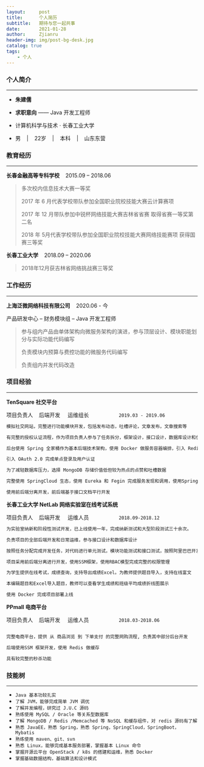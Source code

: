 ```yaml
---
layout:     post
title:      个人简历
subtitle:   期待与您一起共事
date:       2021-01-28
author:     Zjianru
header-img: img/post-bg-desk.jpg
catalog: true
tags:
    - 个人
---
```


### 个人简介

---

* **朱建儒**
* **求职意向** —— Java 开发工程师 
* 计算机科学与技术  ·  长春工业大学

* <p>男&nbsp;&nbsp;&nbsp;&nbsp;|&nbsp;&nbsp;&nbsp;&nbsp;22岁&nbsp;&nbsp;&nbsp;&nbsp;|&nbsp;&nbsp;&nbsp;&nbsp;本科&nbsp;&nbsp;&nbsp;&nbsp;|&nbsp;&nbsp;&nbsp;&nbsp;山东东营</p>


### 教育经历

---

**长春金融高等专科学校**&nbsp;&nbsp;&nbsp;&nbsp;2015.09 – 2018.06
> 多次校内信息技术大赛一等奖
> 
> 2017 年 6 月代表学校带队参加全国职业院校技能大赛云计算赛项
>
> 2017 年 12 月带队参加中锐杯网络技能大赛吉林省省赛 取得省赛一等奖第二名
>
> 2018 年 5月代表学校带队参加全国职业院校技能大赛网络技能赛项 获得国赛三等奖
>

**长春工业大学**&nbsp;&nbsp;&nbsp;&nbsp;2018.09 – 2020.06
>
> 2018年12月获吉林省网络挑战赛三等奖
>

### 工作经历

---
**上海泛微网络科技有限公司**&nbsp;&nbsp;&nbsp;&nbsp;2020.06 - 今

产品研发中心 – 财务模块组 – Java 开发工程师

> 参与组内产品由单体架构向微服务架构的演进，参与顶层设计、模块职能划分与实际功能代码编写
>
> 负责模块内预算与费控功能的微服务代码编写
>
> 负责组内并发代码改造

### 项目经验

---

**TenSquare 社交平台**


项目负责人&nbsp;&nbsp;&nbsp;&nbsp;后端开发&nbsp;&nbsp;&nbsp;&nbsp;
运维组长&nbsp;&nbsp;&nbsp;&nbsp;&nbsp;&nbsp;&nbsp;&nbsp;&nbsp;&nbsp;&nbsp;&nbsp;&nbsp;&nbsp;&nbsp;&nbsp;&nbsp;&nbsp;&nbsp;&nbsp;`2019.03 - 2019.06`

```bash
模拟社交网站，完整进行功能模块开发，包括发布动态，吐槽评论，文章发布，文章搜索等

有完整的授权认证流程，作为项目负责人参与了任务拆分，框架设计，接口设计，数据库设计和优化，全部的后端开发和运维工作

后台使用 Spring 全家桶作为基本后端技术架构，使用 Docker 做服务容器编排，引入 Redis 缓存

引入 OAuth 2.0 完成单点登录及用户认证

为了减轻数据库压力，选择 MongoDB 存储价值低但较为热点的点赞和吐槽数据

完整使用 SpringCloud 生态，使用 Eureka 和 Fegin 完成服务发现和调用，使用SpringCloudBus 作为配置中心

使用前后端分离开发，前后端基于接口文档平行开发

```

**长春工业大学 NetLab 网络实验室在线考试系统**

项目负责人&nbsp;&nbsp;&nbsp;&nbsp;后端开发&nbsp;&nbsp;&nbsp;&nbsp;
运维人员&nbsp;&nbsp;&nbsp;&nbsp;&nbsp;&nbsp;&nbsp;&nbsp;&nbsp;&nbsp;&nbsp;&nbsp;&nbsp;&nbsp;&nbsp;&nbsp;&nbsp;&nbsp;&nbsp;&nbsp;`2018.09-2018.12`

```bash
为实验室纳新和阶段性测试开发，已上线使用一年，完成纳新测试和大型阶段测试三十余次。

负责项目的全部后端开发和日常运维，参与接口设计和数据库设计

按照任务分配完成开发任务，对代码进行单元测试，模块功能测试和接口测试，按照阿里巴巴开发规范完成代码质量保证

项目采用前后端分离进行开发，使用SSM框架，使用RBAC模型完成完整的权限管理

为学生提供在线考试，成绩查询，支持导出成绩Excel。为教师提供题目导入，支持在线富文

本编辑题目和Excel导入题目，教师可以查看学生成绩和班级平均成绩折线图展示

使用 Docker 完成项目部署上线

```

**PPmall 电商平台**

项目负责人&nbsp;&nbsp;&nbsp;&nbsp;后端开发&nbsp;&nbsp;&nbsp;&nbsp;
运维人员&nbsp;&nbsp;&nbsp;&nbsp;&nbsp;&nbsp;&nbsp;&nbsp;&nbsp;&nbsp;&nbsp;&nbsp;&nbsp;&nbsp;&nbsp;&nbsp;&nbsp;&nbsp;&nbsp;&nbsp;`2018.03-2018.06`

```bash

完整电商平台，提供 从 商品浏览 到 下单支付 的完整网购流程, 负责其中部分后台开发

后端使用SSM 框架开发，使用 Redis 做缓存

具有较完整的秒杀功能

```
### 技能树
---

* `Java 基本功较扎实`
* `了解 JVM，能够完成简单 JVM 调优`
* `了解并发编程，研究过 J.U.C 源码`
* `熟练使用 MySQL / Oracle 等关系型数据库`
* `了解 MongoDB / Redis /Memcached 等 NoSQL 和缓存组件，对 redis 源码有了解`
* `熟悉 JavaEE，熟悉 Spring，熟悉 Spring，SpringCloud，SpringBoot，Mybatis`
* `熟练使用 maven、git、svn`
* `熟悉 Linux，能够完成基本服务部署，掌握基本 Linux 命令`
* `掌握开源云平台 OpenStack / k8s 的搭建和运维，熟悉 Docker`
* `掌握基础数据结构，基础算法和设计模式`

